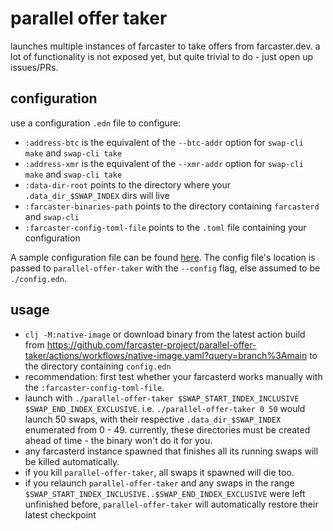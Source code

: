# parallel offer taker

launches multiple instances of farcaster to take offers from farcaster.dev.
a lot of functionality is not exposed yet, but quite trivial to do - just open up issues/PRs.

## configuration
use a configuration `.edn` file to configure:

- `:address-btc` is the equivalent of the `--btc-addr` option for `swap-cli make` and `swap-cli take`
- `:address-xmr` is the equivalent of the `--xmr-addr` option for `swap-cli make` and `swap-cli take`
- `:data-dir-root` points to the directory where your `.data_dir_$SWAP_INDEX` dirs will live
- `:farcaster-binaries-path` points to the directory containing `farcasterd` and `swap-cli`
- `:farcaster-config-toml-file` points to the `.toml` file containing your configuration

A sample configuration file can be found [here](./sample-config.edn). The config file's location is passed to `parallel-offer-taker` with the `--config` flag, else assumed to be `./config.edn`.

## usage
- `clj -M:native-image` or download binary from the latest action build from https://github.com/farcaster-project/parallel-offer-taker/actions/workflows/native-image.yaml?query=branch%3Amain to the directory containing `config.edn`
- recommendation: first test whether your farcasterd works manually with the `:farcaster-config-toml-file`.
- launch with `./parallel-offer-taker $SWAP_START_INDEX_INCLUSIVE $SWAP_END_INDEX_EXCLUSIVE`. 
  i.e. `./parallel-offer-taker 0 50` would launch 50 swaps, with their respective `.data_dir_$SWAP_INDEX` enumerated from 0 - 49. currently, these directories must be created ahead of time - the binary won't do it for you.
- any farcasterd instance spawned that finishes all its running swaps will be killed automatically.
- if you kill `parallel-offer-taker`, all swaps it spawned will die too.
- if you relaunch `parallel-offer-taker` and any swaps in the range `$SWAP_START_INDEX_INCLUSIVE..$SWAP_END_INDEX_EXCLUSIVE` were left unfinished before, `parallel-offer-taker` will automatically restore their latest checkpoint

